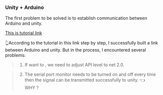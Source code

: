 ### Unity + Arduino
The first problem to be solved is to establish communication between Arduino and unity.

[This is tutorial link](https://www.youtube.com/watch?v=of_oLAvWfSI)

👆According to the tutorial in this link step by step, I successfully built a link between Arduino and unity. But in the process, I encountered several problems:

>  1. If want to <import System.IO.Ports>, we need to adjust API level to net 2.0.
 
>  2. The serial port monitor needs to be turned on and off every time then the signal can be transmitted successfully to unity. 👈 WHY？
